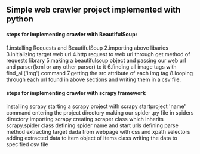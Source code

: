 ## Simple web crawler project implemented with python 

#### steps for implementing crawler with BeautifulSoup:
1.installing Requests and BeautifulSoup 
2.importing above libaries
3.initializing target web url
4.http request to web url through get method of requests library
5.making a beautifulsoup object and passing our web url and parser(lxml or any other parser) to it
6.finding all image tags with find_all('img') command
7.getting the src attribute of each img tag
8.looping through each url found in above sections and writing them in a csv file.

#### steps for implementing crawler with scrapy framework
installing scrapy
starting a scrapy project with scrapy startproject 'name' command
entering the project directory
making our spider .py file in spiders directory
importing scrapy 
creating scraper class which inherits scrapy.spider class
defining spider name and start urls
defining parse method
extracting target dada from webpage with css and xpath selectors 
adding extracted data to item object of Items class
writing the data to specified csv file
